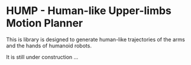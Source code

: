 # HUMP - Human-like Upper-limbs Motion Planner
This is library is designed to generate human-like trajectories of the arms and the hands of humanoid robots.

It is still under construction ...  
